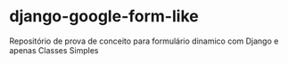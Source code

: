 # django-google-form-like
Repositório de prova de conceito para formulário dinamico com Django e apenas Classes Simples
